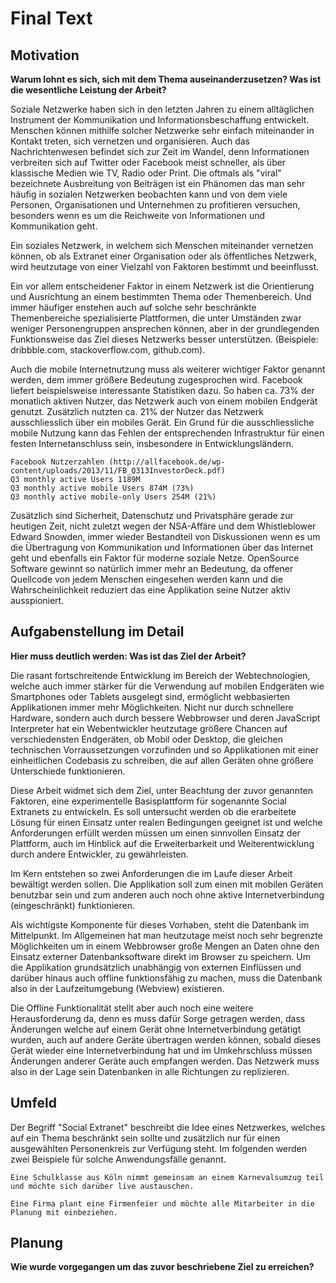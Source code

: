 # Final Text

## Motivation
**Warum lohnt es sich, sich mit dem Thema auseinanderzusetzen? Was ist die wesentliche Leistung der Arbeit?**

Soziale Netzwerke haben sich in den letzten Jahren zu einem alltäglichen Instrument der Kommunikation und Informationsbeschaffung entwickelt. Menschen können mithilfe solcher Netzwerke sehr einfach miteinander in Kontakt treten, sich vernetzen und organisieren. 
Auch das Nachrichtenwesen befindet sich zur Zeit im Wandel, denn Informationen verbreiten sich auf Twitter oder Facebook meist schneller, als über klassische Medien wie TV, Radio oder Print. Die oftmals als "viral" bezeichnete Ausbreitung von Beiträgen ist ein Phänomen das man sehr häufig in sozialen Netzwerken beobachten kann und von dem viele Personen, Organisationen und Unternehmen zu profitieren versuchen, besonders wenn es um die Reichweite von Informationen und Kommunikation geht.

Ein soziales Netzwerk, in welchem sich Menschen miteinander vernetzen können, ob als Extranet einer Organisation oder als öffentliches Netzwerk, wird heutzutage von einer Vielzahl von Faktoren bestimmt und beeinflusst.

Ein vor allem entscheidener Faktor in einem Netzwerk ist die Orientierung und Ausrichtung an einem bestimmten Thema oder Themenbereich. Und immer häufiger enstehen auch auf solche sehr beschränkte Themenbereiche spezialisierte Plattformen, die unter Umständen zwar weniger Personengruppen ansprechen können, aber in der grundlegenden Funktionsweise das Ziel dieses Netzwerks besser unterstützen. (Beispiele: dribbble.com, stackoverflow.com, github.com).

Auch die mobile Internetnutzung muss als weiterer wichtiger Faktor genannt werden, dem immer größere Bedeutung zugesprochen wird. Facebook liefert beispielsweise interessante Statistiken dazu. So haben ca. 73% der monatlich aktiven Nutzer, das Netzwerk auch von einem mobilen Endgerät genutzt. Zusätzlich nutzten ca. 21% der Nutzer das Netzwerk ausschliesslich über ein mobiles Gerät. Ein Grund für die ausschliessliche mobile Nutzung kann das Fehlen der entsprechenden Infrastruktur für einen festen Internetanschluss sein, insbesondere in Entwicklungsländern.

    Facebook Nutzerzahlen (http://allfacebook.de/wp-content/uploads/2013/11/FB_Q313InvestorDeck.pdf)
    Q3 monthly active Users 1189M
    Q3 monthly active mobile Users 874M (73%)
    Q3 monthly active mobile-only Users 254M (21%)
 
Zusätzlich sind Sicherheit, Datenschutz und Privatsphäre gerade zur heutigen Zeit, nicht zuletzt wegen der NSA-Affäre und dem Whistleblower Edward Snowden, immer wieder Bestandteil von Diskussionen wenn es um die Übertragung von Kommunikation und Informationen über das Internet geht und ebenfalls ein Faktor für moderne soziale Netze. OpenSource Software gewinnt so natürlich immer mehr an Bedeutung, da offener Quellcode von jedem Menschen eingesehen werden kann und die Wahrscheinlichkeit reduziert das eine Applikation seine Nutzer aktiv ausspioniert.

## Aufgabenstellung im Detail
**Hier muss deutlich werden: Was ist das Ziel der Arbeit?**

Die rasant fortschreitende Entwicklung im Bereich der Webtechnologien, welche auch immer stärker für die Verwendung auf mobilen Endgeräten wie Smartphones oder Tablets ausgelegt sind, ermöglicht webbasierten Applikationen immer mehr Möglichkeiten. Nicht nur durch schnellere Hardware, sondern auch durch bessere Webbrowser und deren JavaScript Interpreter hat ein Webentwickler heutzutage größere Chancen auf verschiedensten Endgeräten, ob Mobil oder Desktop, die gleichen technischen Vorraussetzungen vorzufinden und so Applikationen mit einer einheitlichen Codebasis zu schreiben, die auf allen Geräten ohne größere Unterschiede funktionieren.

Diese Arbeit widmet sich dem Ziel, unter Beachtung der zuvor genannten Faktoren, eine experimentelle Basisplattform für sogenannte Social Extranets zu entwickeln. Es soll untersucht werden ob die erarbeitete Lösung für einen Einsatz unter realen Bedingungen geeignet ist und welche Anforderungen erfüllt werden müssen um einen sinnvollen Einsatz der Plattform, auch im Hinblick auf die Erweiterbarkeit und Weiterentwicklung durch andere Entwickler, zu gewährleisten.

Im Kern entstehen so zwei Anforderungen die im Laufe dieser Arbeit bewältigt werden sollen. Die Applikation soll zum einen mit mobilen Geräten benutzbar sein und zum anderen auch noch ohne aktive Internetverbindung (eingeschränkt) funktionieren.

Als wichtigste Komponente für dieses Vorhaben, steht die Datenbank im Mittelpunkt. Im Allgemeinen hat man heutzutage meist noch sehr begrenzte Möglichkeiten um in einem Webbrowser große Mengen an Daten ohne den Einsatz externer Datenbanksoftware direkt im Browser zu speichern. Um die Applikation grundsätzlich unabhängig von externen Einflüssen und darüber hinaus auch offline funktionsfähig zu machen, muss die Datenbank also in der Laufzeitumgebung (Webview) existieren.

Die Offline Funktionalität stellt aber auch noch eine weitere Herausforderung da, denn es muss dafür Sorge getragen werden, dass Änderungen welche auf einem Gerät ohne Internetverbindung getätigt wurden, auch auf andere Geräte übertragen werden können, sobald dieses Gerät wieder eine Internetverbindung hat und im Umkehrschluss müssen Änderungen anderer Geräte auch empfangen werden. Das Netzwerk muss also in der Lage sein Datenbanken in alle Richtungen zu replizieren.

## Umfeld

Der Begriff "Social Extranet" beschreibt die Idee eines Netzwerkes, welches auf ein Thema beschränkt sein sollte und zusätzlich nur für einen ausgewählten Personenkreis zur Verfügung steht. Im folgenden werden zwei Beispiele für solche Anwendungsfälle genannt.

    Eine Schulklasse aus Köln nimmt gemeinsam an einem Karnevalsumzug teil und möchte sich darüber live austauschen.

    Eine Firma plant eine Firmenfeier und möchte alle Mitarbeiter in die Planung mit einbeziehen. 

## Planung
**Wie wurde vorgegangen um das zuvor beschriebene Ziel zu erreichen?**
